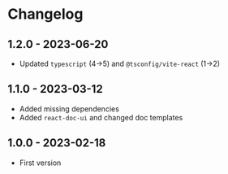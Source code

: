 # Changelog

## 1.2.0 - 2023-06-20

- Updated `typescript` (4→5) and `@tsconfig/vite-react` (1→2)

## 1.1.0 - 2023-03-12

- Added missing dependencies
- Added `react-doc-ui` and changed doc templates

## 1.0.0 - 2023-02-18

- First version
